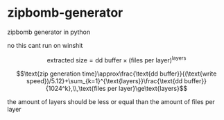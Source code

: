 # zipbomb-generator
zipbomb generator in python

no this cant run on winshit

$$\text{extracted size}=\text{dd buffer}\times (\text{files per layer})^{\text{layers}}$$

$$\text{zip generation time}\approx\frac{\text{dd buffer}}{(\text{write speed})/5.12}+\sum_{k=1}^{\text{layers}}\frac{\text{dd buffer}}{1024^k},\\,\text{files per layer}\ge\text{layers}$$

the amount of layers should be less or equal than the amount of files per layer
